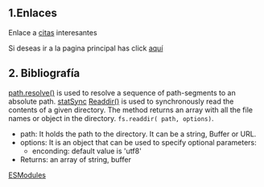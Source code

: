 ## 1.Enlaces

Enlace a [citas](https://psicologiaymente.com/reflexiones/frases-interesantes) interesantes

Si deseas ir a la pagina principal has click [aquí](https://psicologiaymente.com/)

## 2. Bibliografía

[path.resolve()](https://www.geeksforgeeks.org/node-js-path-resolve-method/) is used to resolve a sequence of path-segments to an absolute path.
[statSync](https://www.geeksforgeeks.org/node-js-fs-statsync-method/)
[Readdir()](https://www.geeksforgeeks.org/node-js-fs-readdirsync-method/) is used to synchronously read the contents of a given directory. The method returns an array with all the file names or object in the directory. `fs.readdir( path, options)`.

- path: It holds the path to the directory. It can be a string, Buffer or URL.
- options: It is an object that can be used to specify optional parameters:
  - enconding: default value is 'utf8'
- Returns: an array of string, buffer

[ESModules](https://github.com/AtomLinter/linter-eslint/issues/462)
